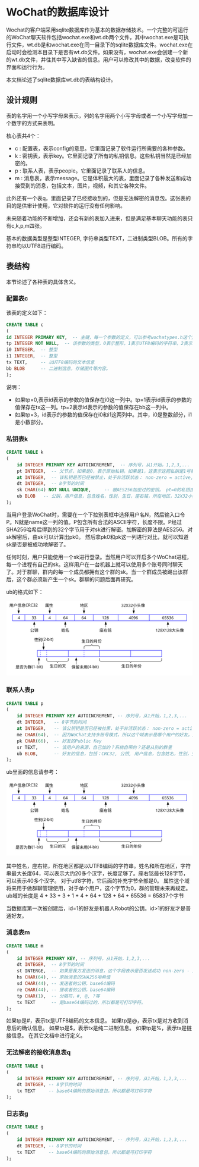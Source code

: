 # WoChat的数据库设计

Wochat的客户端采用sqlite数据库作为基本的数据存储技术。一个完整的可运行的WoChat聊天软件包括wochat.exe和wt.db两个文件，其中wochat.exe是可执行文件，wt.db是和wochat.exe在同一目录下的sqlite数据库文件。wochat.exe在启动时会检测本目录下是否有wt.db文件。如果没有，wochat.exe会创建一个新的wt.db文件，并往其中写入缺省的信息。用户可以修改其中的数据，改变软件的界面和运行行为。

本文档论述了sqlite数据库wt.db的表结构设计。

## 设计规则

表的名字用一个小写字母来表示，列的名字用两个小写字母或者一个小写字母加一个数字的方式来表明。

核心表共4个：
- c : 配置表，表示config的意思。它里面记录了软件运行所需要的各种参数。
- k : 密钥表，表示key。它里面记录了所有的私钥信息。这些私钥当然是已经加密的。
- p : 联系人表，表示people。它里面记录了联系人的信息。
- m : 消息表，表示message。它是体积最大的表，里面记录了各种发送和成功接受到的消息，包括文本，图片，视频，和其它各种文件。

此外还有一个表q，里面记录了已经接收到的，但是无法解密的消息包。这张表的目的是供审计使用，它对软件的运行没有任何影响。

未来随着功能的不断增加，还会有新的表加入进来，但是满足基本聊天功能的表只有c,k,p,m四张。

基本的数据类型是整型INTEGER, 字符串类型TEXT，二进制类型BLOB。所有的字符串均以UTF8进行编码。

## 表结构

本节论述了各种表的具体含义。

### 配置表c

该表的定义如下：
```sql
CREATE TABLE c
(
id INTEGER PRIMARY KEY,  -- 主键，每一个参数的定义，可以参考wochatypes.h这个文件中的WT_PARAM_xxxx的定义
tp INTEGER NOT NULL,  -- 该参数的类型，0表示整形，1表示UTF8编码的字符串，2表示二进制信息。 3表示浮点数。
i0 INTEGER,  -- 整型
i1 INTEGER,  -- 整型
tx TEXT,     -- 以UTF8编码的文本信息
bb BLOB      -- 二进制信息，存储图片等内容。
);
```

说明：
- 如果tp=0,表示id表示的参数的值保存在i0这一列中。tp=1表示id表示的参数的值保存在tx这一列。tp=2表示id表示的参数的值保存在bb这一列中。
- 如果tp=3，id表示的参数的值保存在i0和i1这两列中。其中，i0是整数部分，i1是小数部分。

### 私钥表k
```sql
CREATE TABLE k
(
	id INTEGER PRIMARY KEY AUTOINCREMENT,  -- 序列号，从1开始，1,2,3,...
	pt INTEGER,  -- 父节点，如果是0，表示原始私钥。如果是1，这表示这把私钥是1号私钥加密的
	at INTEGER,  -- 该私钥是否已经被禁止，处于非活跃状态： non-zero = active, 0 - disable
	dt INTEGER,  -- 8字节的时间
	sk CHAR(64) NOT NULL UNIQUE,     -- 被AES256加密过的密钥。 pt=0的私钥由口令加密，pt为非0的，有对应的私钥加密
	ub BLOB	  -- 公钥，用户信息，包含姓名，性别，生日，座右铭，所在地区，32X32小头像和128X128的大头像都保存在这个域中。
);
```

当用户登录WoChat时，需要在一个下拉别表框中选择用户名N，然后输入口令P。N就是name这一列的值。P包含所有合法的ASCII字符，长度不限。P经过SHA256哈希后得到的32个字节用于对sk进行解密。加解密的算法是AES256。对sk解密后，由sk可以计算出pk0。 然后拿pk0和pk这一列进行对比，就可以知道sk是否是被成功地解密了。

任何时刻，用户只能使用一个sk进行登录。当然用户可以开启多个WoChat进程，每一个进程有自己的sk。这样用户在一台机器上就可以使用多个账号同时聊天了。对于群聊，群内的每一个成员都拥有这个群的sk。当一个群成员被踢出该群后，这个群必须新产生一个sk。群聊的问题后面再研究。

ub的格式如下：

![](x0006.svg) 

### 联系人表p
```sql
CREATE TABLE p
(
	id INTEGER PRIMARY KEY AUTOINCREMENT, -- 序列号，从1开始，1,2,3,...
	dt INTEGER,   -- 8字节的时间
	at INTEGER,   -- 该公钥钥是否已经被拉黑，处于非活跃状态： non-zero = active, 0 - disable
	me CHAR(64),  -- 因为WoChat支持多账号模式，所以这个域表示是哪个用户的好友。此域保存被加密后的私钥。
	pk CHAR(66),  -- 好友的Public Key
	sr TEXT,      -- 该用户的来源，自己加的？系统自带的？还是从别的群里
	ub BLOB,      -- 好友的信息，包括：CRC32, 公钥, 用户信息，包含姓名，性别，生日，座右铭，所在地区，32X32小头像和128X128的大头像。
);
```

ub里面的信息请参考：

![](x0006.svg) 

其中姓名，座右铭，所在地区都是以UTF8编码的字符串。姓名和所在地区，字符串最大长度64，可以表示大约20多个汉字，长度足够了。座右铭最长128字节，可以表示40多个汉字。 对于utf8字符，它后面的补充字节全部是0。 属性这个域将来用于做群聊管理使用，对于单个用户，这个字节为0，群的管理未来再规定。 ub域的长度是 4 + 33 + 3 + 1 + 4 + 64 + 128 + 64 + 65536 = 65837个字节

当数据库第一次被创建后，id=1的好友是机器人Robot的公钥。id>1的好友才是普通好友。


### 消息表m
```sql
CREATE TABLE m
(
	id INTEGER PRIMARY KEY, -- 序列号，从1开始，1,2,3,...
	dt INTEGER,  -- 8字节的时间
	st INTERGE,  -- 如果是我方发送的消息，这个字段表示是否发送成功 non-zero - 成功, 0 - failed。接收的消息，这个字段没有意义
	hs CHAR(64), -- 原始消息的SHA256哈希值
	sd CHAR(44), -- 发送者的公钥，base64编码
	re CHAR(44), -- 接收者的公钥，base64编码
	tp CHAR(1),  -- 分隔符，#, @, ?等
	tx TEXT      -- 是base64编码过的，所以都是可打印字符。
);
```

如果tp是#，表示tx是UTF8编码的文本信息。
如果tp是@，表示tx是对方收到消息后的确认信息。
如果tp是$，表示tx是纯二进制信息。
如果tp是%，表示tx是链接信息。 在其它文档中进行定义。


### 无法解密的接收消息表q
```sql
CREATE TABLE q
(
	id INTEGER PRIMARY KEY AUTOINCREMENT, -- 序列号，从1开始，1,2,3,...
	dt INTEGER, -- 8字节的时间
	tx TEXT     -- base64编码的原始消息包，所以都是可打印字符
);
```

### 日志表g
```sql
CREATE TABLE g
(
	id INTEGER PRIMARY KEY AUTOINCREMENT, -- 序列号，从1开始，1,2,3,...
	dt INTEGER, -- 8字节的时间
	tx TEXT     -- base64编码的原始消息包，所以都是可打印字符
);
```

